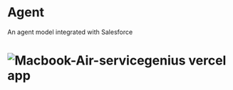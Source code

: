 # Agent
An agent model integrated with Salesforce

# ![Macbook-Air-servicegenius vercel app](https://github.com/user-attachments/assets/0e5f9006-a2a7-4bb1-a740-21f27eb48a82)
